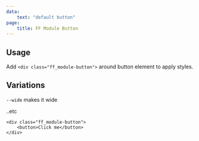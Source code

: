```yaml
---
data:
    text: "default button"
page: 
    title: FF Module Button
---
```

## Usage
Add `<div class="ff_module-button">` around button element to apply styles.

## Variations
`--wide` makes it wide

..etc

```
<div class="ff_module-button">
    <button>Click me</button>
</div>
```
